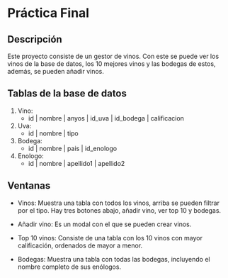 # Práctica Final
## Descripción

Este proyecto consiste de un gestor de vinos. Con este se puede ver los vinos de la base de datos, los 10 mejores vinos y las bodegas de estos, además, se pueden añadir vinos.

## Tablas de la base de datos

1. Vino: 
    - id | nombre | anyos | id_uva | id_bodega | calificacion
2. Uva: 
    - id | nombre | tipo
3. Bodega:
    - id | nombre | pais | id_enologo
4. Enologo:
    - id | nombre | apellido1 | apellido2

## Ventanas

- Vinos: Muestra una tabla con todos los vinos, arriba se pueden filtrar por el tipo. Hay tres botones abajo, añadir vino, ver top 10 y bodegas.

- Añadir vino: Es un modal con el que se pueden crear vinos.

- Top 10 vinos: Consiste de una tabla con los 10 vinos con mayor calificación, ordenados de mayor a menor.

- Bodegas: Muestra una tabla con todas las bodegas, incluyendo el nombre completo de sus enólogos.